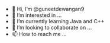 - 👋 Hi, I’m @guneetdewangan9
- 👀 I’m interested in ...
- 🌱 I’m currently learning Java and C++
- 💞️ I’m looking to collaborate on ...
- 📫 How to reach me ...

<!---
guneetdewangan9/guneetdewangan9 is a ✨ special ✨ repository because its `README.md` (this file) appears on your GitHub profile.
You can click the Preview link to take a look at your changes.
--->
